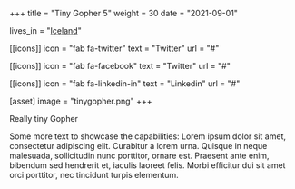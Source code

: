+++
title = "Tiny Gopher 5"
weight = 30
date = "2021-09-01"

lives_in = "[Iceland](https://www.google.com/maps/place/Iceland/)"

[[icons]]
  icon = "fab fa-twitter"
  text = "Twitter"
  url = "#"

[[icons]]
  icon = "fab fa-facebook"
  text = "Twitter"
  url = "#"

[[icons]]
  icon = "fab fa-linkedin-in"
  text = "Linkedin"
  url = "#"

[asset]
  image = "tinygopher.png"
+++

Really tiny Gopher

Some more text to showcase the capabilities:
Lorem ipsum dolor sit amet, consectetur adipiscing elit.
Curabitur a lorem urna.
Quisque in neque malesuada, sollicitudin nunc porttitor, ornare est.
Praesent ante enim, bibendum sed hendrerit et, iaculis laoreet felis.
Morbi efficitur dui sit amet orci porttitor, nec tincidunt turpis elementum.
